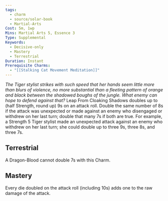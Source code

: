 ```yaml
---
tags:
  - charm
  - source/solar-book
  - Martial-Arts
Cost: 5m, 1wp
Mins: Martial Arts 5, Essence 3
Type: Supplemental
Keywords:
  - Decisive-only
  - Mastery
  - Terrestrial
Duration: Instant
Prerequisite Charms:
  - "[[Stalking Cat Movement Meditation]]"
---
```

*The Tiger stylist strikes with such speed that her hands seem little more than blurs of violence, no more substantial than a fleeting pattern of orange and black between the shadowed boughs of the jungle. What enemy can hope to defend against that?*
Leap From Cloaking Shadows doubles up to (half Strength, round up) 9s on an attack roll. Double the same number of 8s if the attack was unexpected or made against an enemy who disengaged or withdrew on her last turn; double that many 7s if both are true. For example, a Strength 5 Tiger stylist made an unexpected attack against an enemy who withdrew on her last turn; she could double up to three 9s, three 8s, and three 7s. 
## Terrestrial
A Dragon-Blood cannot double 7s with this Charm. 
## Mastery
Every die doubled on the attack roll (including 10s) adds one to the raw damage of the attack.